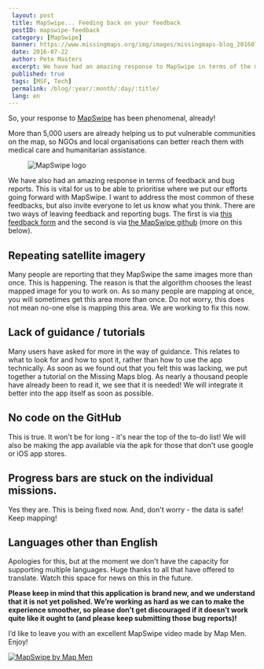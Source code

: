 ```yaml
---
 layout: post
 title: MapSwipe... Feeding back on your feedback
 postID: mapswipe-feedback
 category: [MapSwipe]
 banner: https://www.missingmaps.org/img/images/missingmaps-blog_20160714_mapswipe.jpg
 date: 2016-07-22
 author: Pete Masters
 excerpt: We have had an amazing response to MapSwipe in terms of the mapping you have done, but also your feedback and bug reports. We are listening! Find out here what we are doing to address the most common issues.
 published: true
 tags: [MSF, Tech]
 permalink: /blog/:year/:month/:day/:title/
 lang: en
---
```


So, your response to [MapSwipe](http://mapswipe.org/) has been phenomenal, already!

More than 5,000 users are already helping us to put vulnerable communities on the map, so NGOs and local organisations can better reach them with medical care and humanitarian assistance.

<figure>
<img src="https://wiki.openstreetmap.org/w/images/thumb/2/2e/Mapswipe_lockup_blackclear.png/640px-Mapswipe_lockup_blackclear.png" alt="MapSwipe logo" href="http://mapswipe.org/">
</figure>

We have also had an amazing response in terms of feedback and bug reports. This is vital for us to be able to prioritise where we put our efforts going forward with MapSwipe. I want to address the most common of these feedbacks, but also invite everyone to let us know what you think. There are two ways of leaving feedback and reporting bugs. The first is via [this feedback form](http://bit.ly/MapSwipeFBack) and the second is via [the MapSwipe github](https://github.com/mapswipe/app-feedback/issues) (more on this below).

## Repeating satellite imagery

Many people are reporting that they MapSwipe the same images more than once. This is happening. The reason is that the algorithm chooses the least mapped image for you to work on. As so many people are mapping at once, you will sometimes get this area more than once. Do not worry, this does not mean no-one else is mapping this area. We are working to fix this now.

## Lack of guidance / tutorials

Many users have asked for more in the way of guidance. This relates to what to look for and how to spot it, rather than how to use the app technically. As soon as we found out that you felt this was lacking, we put together a tutorial on the Missing Maps blog. As nearly a thousand people have already been to read it, we see that it is needed! We will integrate it better into the app itself as soon as possible.

## No code on the GitHub

This is true. It won't be for long - it's near the top of the to-do list! We will also be making the app available via the apk for those that don't use google or iOS app stores.

## Progress bars are stuck on the individual missions.

Yes they are. This is being fixed now. And, don't worry - the data is safe! Keep mapping!

## Languages other than English

Apologies for this, but at the moment we don't have the capacity for supporting multiple languages. Huge thanks to all that have offered to translate. Watch this space for news on this in the future.

**Please keep in mind that this application is brand new, and we understand that it is not yet polished. We’re working as hard as we can to make the experience smoother, so please don’t get discouraged if it doesn’t work quite like it ought to (and please keep submitting those bug reports)!**

I’d like to leave you with an excellent MapSwipe video made by Map Men. Enjoy!

[![MapSwipe by Map Men](http://img.youtube.com/vi/mwRdtnfFcUw/0.jpg)](http://www.youtube.com/watch?v=mwRdtnfFcUw)
